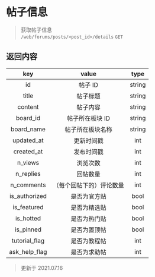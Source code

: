 # 帖子信息

> 获取帖子信息  
> `/web/forums/posts/<post_id>/details` `GET`

## 返回内容

|      key      |          value           |  type  |
| :-----------: | :----------------------: | :----: |
|      id       |         帖子 ID          | string |
|     title     |         帖子标题         | string |
|    content    |         帖子内容         | string |
|   board_id    |     帖子所在板块 ID      | string |
|  board_name   |     帖子所在板块名称     | string |
|  updated_at   |        更新时间戳        |  int   |
|  created_at   |        发布时间戳        |  int   |
|    n_views    |         浏览次数         |  int   |
|   n_replies   |         回帖数量         |  int   |
|  n_comments   | （每个回帖下的）评论数量 |  int   |
| is_authorized |       是否为官方贴       |  bool  |
|  is_featured  |       是否为精选贴       |  bool  |
|   is_hotted   |       是否为热门贴       |  bool  |
|   is_pinned   |       是否为置顶帖       |  bool  |
| tutorial_flag |       是否为教程帖       |  int   |
| ask_help_flag |       是否为求助帖       |  int   |

> 更新于 2021.07.16
